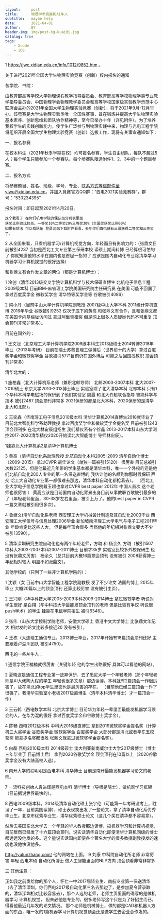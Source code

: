```yaml
---
layout:     post
title:      物理学术竞赛和AI牛人
subtitle:   maybe help
date:       2021-04-01
author:     BY
header-img: img/post-bg-kuaidi.jpg
catalog: true
tags:
    - Xcode
    - iOS
---
```

1 https://jwc.xidian.edu.cn/info/1012/9852.htm 。

关于进行2021年全国大学生物理实验竞赛（创新）校内报名的通知

各学院、书院：

由教育部高等学校大学物理课程教学指导委员会、教育部高等学校物理学类专业教学指导委员会、中国物理学会物理教学委员会和高等学校国家级实验教学示范中心联席会主办的2021年全国大学生物理实验竞赛（创新），将于2021年9月-12月举办。该竞赛是大学生物理实验类唯一全国性赛事，旨在锻炼并提高大学生物理实验基本素养、创新思维和团队协作精神等，至今已举办十年（详见附件）。为了培养我校学生的实践创新能力，使学生广泛参与到物理实践中来，物理与光电工程学院将组织开展全国大学生物理实验竞赛（创新）选拔工作，现将有关事宜通知如下：

一、报名参赛

在校本科生（2021年秋季学期在校）均可报名参赛，学生自由组队，每队不超过5人；每个学生只能参加一个参赛队，每个参赛队限选附件1、2、3中的一个题目参赛。

二、报名方式

将参赛题目、姓名、班级、学号、专业、联系方式等信邮件至ylwu@xidian.edu.cn。并加入竞赛官方QQ群：“西电2021实验竞赛群”，群号：“530234395”

报名时间：即日起至2021年4月20日。
																			  
~~~~~~~~~~~~~~~~~~~~~~~~~~~~~~~~~~~~~~~~~~~~~~~~~~~~~~~~~~~~~~~~~~~~~~~~
这个我看了 在你们机电学院的保研加分列表里面
获奖比例也比较高，一等奖10%二等奖20%三等奖30%（全国奖获奖比例60%）
如果有想法 可以找队伍 登录网站下载附件看看，去年你们西电就有三组获得二等奖和三等奖了。
~~~~~~~~~~~~~~~~~~~~~~~~~~~~~~~~~~~~~~~~~~~~~~~~~~~~~~~~~~~~~~~~~~~~~~~~~

2 从全国来看，只看机器学习/计算机视觉方向，年轻而且有影响力的：（张鼎文目前被引4237 当初是西北工大专业第三保研本校 读硕士期间转博 已经算很可怕的了 你就知道他的水平在国内也是首屈一指的了 应该是国内自动化专业除清华学习机器学习计算机视觉的很好选择）

和张鼎文有合作发文章的两位（都是计算机博士）：

1 淦创（清华2013级交叉学院计算机科学与技术保研直博生 北航电子信息工程2009级本科  目前IBM-麻省理工学院美国研究院主任研究员 在美国 可能不回国了 拿过百度奖学金 微软奖学金 清华特等奖学金等 谷歌被引4086）

2 梁小丹（目前中山大学计算机学院副教授 2007级中山大学本科 2011级计算机直博 2016年毕业 谷歌被引9253 仅次于底下的黄高 和张鼎文有合作，且和张鼎文都在美国卡内基梅陇访问过  拿过阿里青橙奖 但是网上很多人质疑她代码不可重复  顶会顶刊非常非常多）。


目前在国外的：

1 王文冠（北京理工大学计算机学院2009级本科生2013级硕士2014转博2018年毕业（2013年考研） 目前在瑞士苏黎世理工做博后（世界前十的大学）拿过百度奖学金和微软奖学金 谷歌被引5771目前仍在国外博后 可能之后回国找教职 顶会顶刊非常多）

清华北大的：

1 施柏鑫（北大计算机系老师（兼职北邮导师） 北邮2003-2007本科 北大2007-2010硕士 东京大学2010-2013博士毕业 实验室除了北大清华本科 北邮本科 只有1个华科本科学电磁场的保研到了他们实验室 周矗 和北大许超联合指导 智能科学与技术 被引2487 顶会顶刊非常多 2021保研的都是北大本科，2020保研的是清华北大和北邮）。

2 王奕森（华南理工电子信息2010级本科 清华计算机2014直博生2018就毕业了 目前北大智能科学系助理教授 拿过百度奖学金和微软奖学金提名奖 目前被引1243 顶会顶刊多 在北大林宙辰组招生
我们精仪系有个徐鑫 2013-2017本科山东大学测控2017-2020清华精仪2020开始读北大智能博士 导师林宙辰）。

1挂靠北大计算机系2是清华计算机博士


3 黄高（清华自动化系助理教授 北航自动化本科2005-2009 清华自动化博士（2009-2015） 拿过CVPR 最佳论文（单独一篇被引15120） 很厉害 目前总被引次数22125，但是他最近几年带的学生基本都是清华本科，唯一一个外校的还是他们北航自动化200人专业的第一名保送直博的  我估计他的名额到你那时候保研 西交 哈工大自动化专业第一都很难去那边，清华本科自动化都抢着去）。
（西北工业大学电子信息学院戴玉超也拿过CVPR best paper 2012年 中国人首次  这个老师也很厉害 ）
黄高应该是目前国内自动化背景出身目前从事教职谷歌被引最多的了（年轻老师里面，30-38岁左右里面，被引上万了。他的best paper in CVPR 一篇文章就被引用很多次）。

4 鲁继文(清华自动化系老师 西安理工大学机械设计制造及其自动化2003毕业 西安理工大学信号与信息处理2006毕业 新加坡南洋理工大学电气与电子工程2011毕业 年龄肯定比这些人大， 
但是每年顶会很多 当然他的年纪相对张鼎文要大不少 被引13590）。

5 清华深圳研究生院自动化也有两个年轻老师，方璐 和 杨余久 方璐（被引1507 中科大2003-2007本科2007-2011博士 目前才35岁 实验室比较多外校保研生 也没有张鼎文厉害）  杨余久（总共目前大概16篇顶会顶刊 没有被引 2008获得博士 年纪相对较大 明显不如张鼎文）。

其他学校的（只列了一些非计算机学院的）：

1 沈颖（女 目前中山大学智能工程学院副教授 发了不少论文 法国的博士 2015年毕业 大概20篇以上的顶会顶刊 还算比较厉害 没有被引主页）。 

2 王兴刚（华中科技大学2005-2009本科2009-2014博士 拿过微软学者 听说对学生很好 是白翔（华中科技大学最能发顶会顶刊的老师 但是比较有争议 听说很push学术）的学生 挂靠在电信学院招生 被引6346）。

3 张伟（山东大学控制学院老师，安徽大学硕士 香港中文大学博士 比张鼎文年纪大 相对发的论文比较多接近20 没有被引）。

4 王栋（大连理工通信专业，2013博士毕业，2017年开始有18篇顶会顶刊还好 主要跟着卢湖川团队 被引4750）。




西电的一些AI牛人：

1 通信学院王楠楠就很厉害（关键年轻 他的学生出路很好 具体可以看他的网站）。

2 夏晓波是通信工程专业第一放弃保研，去了悉尼大学一个年轻老师（那个年轻老师是AI大佬陶大程的学生 年轻也很多文章）那边读博，本科就有2篇顶会一作很厉害了，放在清北的top学生里面也是最厉害的存在。
（目前他已经三篇顶会一作了 很强了。我清华实验室小老板2017级直博生（清华本科清华博士）才一篇顶会一作）

3 王云鹤（西电数学本科 北京大学博士 目前华为年轻一辈里面最能发机器学习顶会的人，在华为混的很好 拿过百度奖学金和谷歌博士奖学金）。

4 陈畅 西电2012级本科 中科大2016级直博生 拿到2019微软奖学金提名奖（计算机三大奖学金 谷歌奖学金 微软奖学金 百度奖学金 大部分都是清北或者华东五校获奖 能拿提名奖都很难 张鼎文就拿过微软奖学金提名奖）。

5 白磊 西电2010级本科 2014级硕士 澳大利亚新南威尔士大学2017级博士（博士三年毕业了 目前博士后） 拿到2020谷歌奖学金 顶会顶刊在10篇以上（2020谷歌奖学金没有大陆高校入选）。

6 南开大学的程明明是西电本科 清华博士 目前是南开最能发机器学习论文的老师。

7 一流科技创始人袁进辉是西电本科 清华博士（导师是院士），做机器学习框架（目前据说世界最快的）。

8 西电2009级本科，2014级清华自动化硕士张宇伦（可能第一年考研没考上，耽误了一年，目前美国读博），硕士表现突出发了一些论文，拿了清华自动化系优秀毕业生，北京市优秀毕业生，清华优秀硕士论文（这几个奖在清华都不容易拿）。

然后去美国东北大学去一个年轻的华人教授那边读博，搞机器学习和计算机视觉，目前居然已经发了十六篇顶会顶刊，说实话清华自动化即便清华计算机同级的博士都远远没他发的多。这个量说实话国内即便各个著名大学的很多教授副教授发的速度也没他快没他多。

http://yulunzhang.com/
他的网站在上面。
9 刘康 中科院自动化所老师 非常厉害 年轻 西电本硕 自动化所博士 做人工智能里面的NLP方向 顶会顶看非常非常多 


三 其他注意 ：

正如我之前发给你的那个人，怀仁一中2017届毕业生、南航专业第一保送清华（去了清华深圳，你们西电2017级自动化第三名去那边了，是参加夏令营录取的，清华深圳相对比较容易去），那个人选的老师，老师主页里面的确写的是做机器学习 计算机视觉，
但未必他是专业的，很多老师写这个只是为了好招生而已，得看他最近几年发的论文情况。
那个老师是机械博士，做的都是CAD和机器人方面的东西，唯一发的1篇机器学习计算机视觉顶会还是送学生去企业合作发的。 
